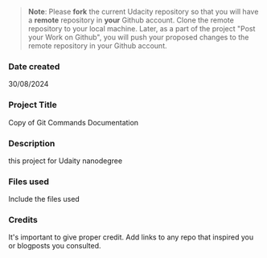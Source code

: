 >**Note**: Please **fork** the current Udacity repository so that you will have a **remote** repository in **your** Github account. Clone the remote repository to your local machine. Later, as a part of the project "Post your Work on Github", you will push your proposed changes to the remote repository in your Github account.

### Date created
30/08/2024

### Project Title
Copy of Git Commands Documentation

### Description
this project for Udaity nanodegree
### Files used
Include the files used

### Credits
It's important to give proper credit. Add links to any repo that inspired you or blogposts you consulted.

